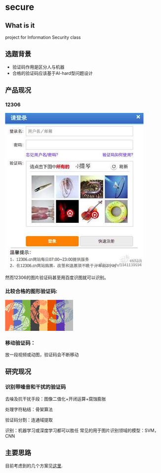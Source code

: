 # secure
## What is it
project for Information Security class

## 选题背景
- 验证码作用是区分人与机器
- 合格的验证码应该基于AI-hard型问题设计

## 产品现况
### 12306

![](src/12306.jpg)

然而12306的图片验证码甚至用百度识图就可以识别。

### 比较合格的图形验证码:

![](src/365.png)

### 移动验证码：
放一段视频或动图，验证码会不断移动

## 研究现况
### 识别带噪音和干扰的验证码
去噪及抗干扰手段：图像二值化+开闭运算+腐蚀膨胀

处理字符粘结：骨架算法

验证码分割：连通域提取

识别：机器学习或深度学习都可以胜任
常见的用于图片识别领域的模型：SVM，CNN


## 主要思路
目前考虑到的几个方案见[这里](scheme.md).
